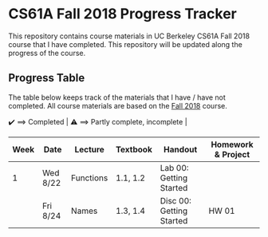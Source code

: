 # CS61A Fall 2018 Progress Tracker

This repository contains course materials in UC Berkeley CS61A Fall 2018 course that I have completed. This repository will be updated along the progress of the course.

## Progress Table

The table below keeps track of the materials that I have / have not completed.
All course materials are based on the [Fall 2018](https://cs61a.org/) course.

:heavy_check_mark: ==> Completed | 
:warning: ==> Partly complete, incomplete |


|  Week  |  Date  | Lecture | Textbook | Handout | Homework & Project|
|  ---  |  ---  | ----- | ---- | ---- | ---- | 
|   1   | Wed 8/22|Functions|1.1, 1.2|Lab 00: Getting Started| |
| |Fri 8/24 | Names|1.3, 1.4|Disc 00: Getting Started | HW 01|